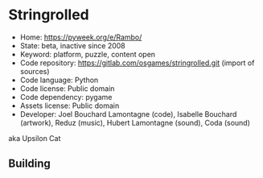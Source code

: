 # Stringrolled

- Home: https://pyweek.org/e/Rambo/
- State: beta, inactive since 2008
- Keyword: platform, puzzle, content open
- Code repository: https://gitlab.com/osgames/stringrolled.git (import of sources)
- Code language: Python
- Code license: Public domain
- Code dependency: pygame
- Assets license: Public domain
- Developer: Joel Bouchard Lamontagne (code), Isabelle Bouchard (artwork), Reduz (music), Hubert Lamontagne (sound), Coda (sound)

aka Upsilon Cat

## Building
